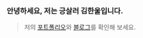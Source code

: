 ### 안녕하세요, 저는 긍살러 김한울입니다.

> 저의 [포트폴리오](https://gimhanul.notion.site/622733860e854e2f954817d7ade17d6d)와 [블로그](https://hanulog.vercel.app/)를 확인해 보세요.
